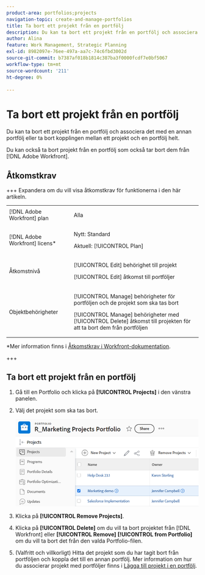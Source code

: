 ```yaml
---
product-area: portfolios;projects
navigation-topic: create-and-manage-portfolios
title: Ta bort ett projekt från en portfölj
description: Du kan ta bort ett projekt från en portfölj och associera det med en annan portfölj eller ta bort kopplingen mellan ett projekt och en portfölj helt.
author: Alina
feature: Work Management, Strategic Planning
exl-id: 8982097e-76ee-497a-aa7c-74c6fbd3002d
source-git-commit: b7387af018b1814c387ba3f0000fcdf7e0bf5067
workflow-type: tm+mt
source-wordcount: '211'
ht-degree: 0%

---
```


# Ta bort ett projekt från en portfölj

<!--Audited: 7/2024-->

Du kan ta bort ett projekt från en portfölj och associera det med en annan portfölj eller ta bort kopplingen mellan ett projekt och en portfölj helt.

Du kan också ta bort projekt från en portfölj som också tar bort dem från [!DNL Adobe Workfront].

## Åtkomstkrav

+++ Expandera om du vill visa åtkomstkrav för funktionerna i den här artikeln.

<table style="table-layout:auto"> 
 <col> 
 <col> 
 <tbody> 
  <tr> 
   <td role="rowheader">[!DNL Adobe Workfront] plan</td> 
   <td> <p>Alla</p> </td> 
  </tr> 
  <tr> 
   <td role="rowheader">[!DNL Adobe Workfront] licens*</td> 
   <td> <p>Nytt: Standard</p>
   <p>Aktuell: [!UICONTROL Plan] </p> </td> 
  </tr> 
  <tr> 
   <td role="rowheader">Åtkomstnivå</td> 
   <td> <p>[!UICONTROL Edit] behörighet till projekt</p> <p>[!UICONTROL Edit] åtkomst till portföljer</p>  </td> 
  </tr> 
  <tr> 
   <td role="rowheader">Objektbehörigheter</td> 
   <td> <p>[!UICONTROL Manage] behörigheter för portföljen och de projekt som ska tas bort</p>
   <p>[!UICONTROL Manage] behörigheter med [!UICONTROL Delete] åtkomst till projekten för att ta bort dem från portföljen</p> </td> 
  </tr> 
 </tbody> 
</table>

*Mer information finns i [Åtkomstkrav i Workfront-dokumentation](/help/quicksilver/administration-and-setup/add-users/access-levels-and-object-permissions/access-level-requirements-in-documentation.md).

+++

## Ta bort ett projekt från en portfölj

1. Gå till en Portfolio och klicka på **[!UICONTROL Projects]** i den vänstra panelen.
1. Välj det projekt som ska tas bort. 

   ![Knappen Ta bort projekt](assets/nwe-remove-projects-button-inside-portfolio-350x141.png)

1. Klicka på **[!UICONTROL Remove Projects]**.
1. Klicka på **[!UICONTROL Delete]** om du vill ta bort projektet från [!DNL Workfront] eller **[!UICONTROL Remove]** **[!UICONTROL from Portfolio]** om du vill ta bort det från den valda Portfolio-filen.

1. (Valfritt och villkorligt) Hitta det projekt som du har tagit bort från portföljen och koppla det till en annan portfölj. Mer information om hur du associerar projekt med portföljer finns i [Lägga till projekt i en portfölj](../../../manage-work/portfolios/create-and-manage-portfolios/add-projects-to-portfolios.md).
